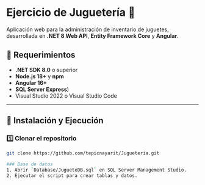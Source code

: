 # Ejercicio de Juguetería 🧸

Aplicación web para la administración de inventario de juguetes, desarrollada en **.NET 8 Web API**, **Entity Framework Core** y **Angular**.

## 📌 Requerimientos
- **.NET SDK 8.0** o superior
- **Node.js 18+** y **npm**
- **Angular 16+**
- **SQL Server Express**)
- Visual Studio 2022 o Visual Studio Code

---

## 🚀 Instalación y Ejecución

### 1️⃣ Clonar el repositorio
```bash
git clone https://github.com/tepicnayarit/Jugueteria.git

### Base de datos
1. Abrir `Database/JugueteDB.sql` en SQL Server Management Studio.
2. Ejecutar el script para crear tablas y datos.
